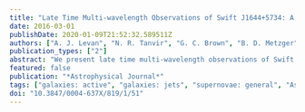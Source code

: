 ```yaml
---
title: "Late Time Multi-wavelength Observations of Swift J1644+5734: A Luminous Optical/IR Bump and Quiescent X-Ray Emission"
date: 2016-03-01
publishDate: 2020-01-09T21:52:32.589511Z
authors: ["A. J. Levan", "N. R. Tanvir", "G. C. Brown", "B. D. Metzger", "K. L. Page", "S. B. Cenko", "P. T. O'Brien", "J. D. Lyman", "K. Wiersema", "E. R. Stanway", "A. S. Fruchter", "D. A. Perley", "J. S. Bloom"]
publication_types: ["2"]
abstract: "We present late time multi-wavelength observations of Swift J1644+57, suggested to be a relativistic tidal disruption flare (TDF). Our observations extend to &gt;4 years from discovery and show that 1.4 years after outburst the relativistic jet switched off on a timescale less than tens of days, corresponding to a power-law decay faster than t$^-70$. Beyond this point weak X-rays continue to be detected at an approximately constant luminosity of L$_X$ ̃ 5 × 10$^42$ erg s$^-1$ and are marginally inconsistent with a continuing decay of t$^-5/3$, similar to that seen prior to the switch-off. Host photometry enables us to infer a black hole mass of M$_BH$ = 3 × 10$^6$ M$_☉$, consistent with the late time X-ray luminosity arising from sub-Eddington accretion onto the black hole in the form of either an unusually optically faint active galactic nucleus or a slowly varying phase of the transient. Optical/IR observations show a clear bump in the light curve at timescales of 30-50 days, with a peak magnitude (corrected for host galaxy extinction) of M$_R$ ̃ -22 to -23. The luminosity of the bump is significantly higher than seen in other, non-relativistic TDFs and does not match any re- brightening seen at X-ray or radio wavelengths. Its luminosity, light curve shape, and spectrum are broadly similar to those seen in superluminous supervnovae, although subject to large uncertainties in the correction of the significant host extinction. We discuss these observations in the context of both TDF and massive star origins for Swift J1644+5734 and other candidate relativistic tidal flares."
featured: false
publication: "*Astrophysical Journal*"
tags: ["galaxies: active", "galaxies: jets", "supernovae: general", "Astrophysics - High Energy Astrophysical Phenomena"]
doi: "10.3847/0004-637X/819/1/51"
---
```


